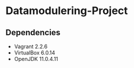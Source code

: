 # Datamodulering-Project

Dependencies
-
 - Vagrant 2.2.6
 - VirtualBox 6.0.14
 - OpenJDK 11.0.4.11
